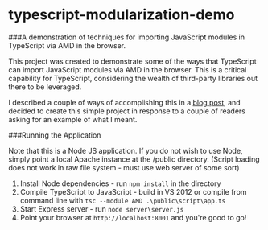 typescript-modularization-demo
==============================

###A demonstration of techniques for importing JavaScript modules in TypeScript via AMD in the browser.

This project was created to demonstrate some of the ways that TypeScript can import JavaScript modules via AMD in the browser.  This is a critical capability for TypeScript, considering the wealth of third-party libraries out there to be leveraged.  

I described a couple of ways of accomplishing this in a [blog post](http://brettjonesdev.com/modularization-in-typescript/), and decided to create this simple project in response to a couple of readers asking for an example of what I meant.  



###Running the Application

Note that this is a Node JS application.  If you do not wish to use Node, simply point a local Apache instance at the /public directory.  (Script loading does not work in raw file system - must use web server of some sort)

1. Install Node dependencies  - run `npm install` in the directory 
2. Compile TypeScript to JavaScript - build in VS 2012 or compile from command line with `tsc --module AMD .\public\script\app.ts`
3. Start Express server - run `node server\server.js` 
4. Point your browser at `http://localhost:8001` and you're good to go!